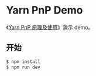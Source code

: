 # Yarn PnP Demo

《[Yarn PnP 原理及使用](https://github.com/wjcj/blog/issues/35)》演示 demo。

## 开始

```bash
$ npm install
$ npm run dev
```